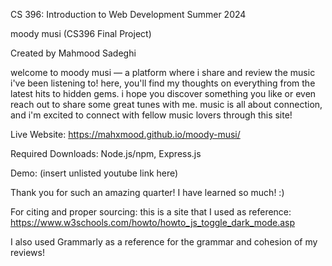 CS 396: Introduction to Web Development
Summer 2024

moody musi (CS396 Final Project)

Created by Mahmood Sadeghi

welcome to moody musi — a platform where i share and review the music i've been listening to! here, you'll find my thoughts on everything from the latest hits to hidden gems. i hope you discover something you like or even reach out to share some great tunes with me. music is all about connection, and i'm excited to connect with fellow music lovers through this site!

Live Website:  https://mahxmood.github.io/moody-musi/

Required Downloads: Node.js/npm, Express.js

Demo: (insert unlisted youtube link here)

Thank you for such an amazing quarter! I have learned so much! :)

For citing and proper sourcing: this is a site that I used as reference: https://www.w3schools.com/howto/howto_js_toggle_dark_mode.asp

I also used Grammarly as a reference for the grammar and cohesion of my reviews!

